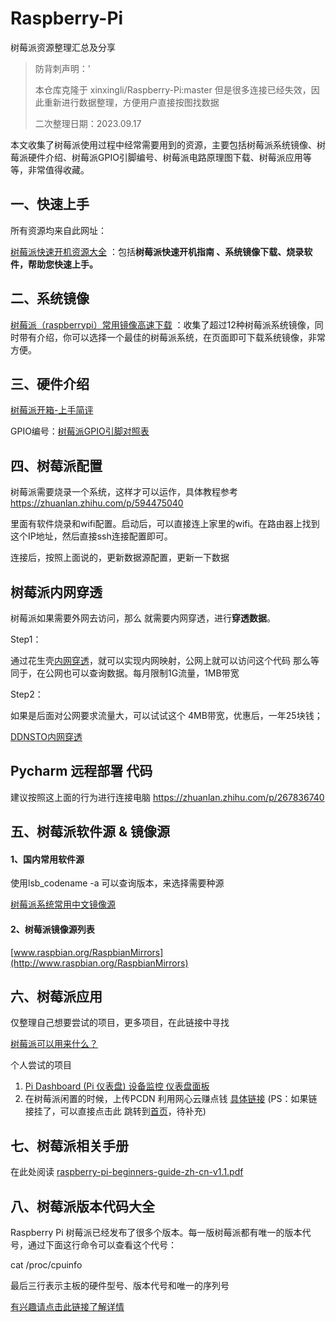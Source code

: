 # Raspberry-Pi
树莓派资源整理汇总及分享

> 防背刺声明：'
> 
> 本仓库克隆于 xinxingli/Raspberry-Pi:master
> 但是很多连接已经失效，因此重新进行数据整理，方便用户直接按图找数据
> 
> 二次整理日期：2023.09.17




本文收集了树莓派使用过程中经常需要用到的资源，主要包括树莓派系统镜像、树莓派硬件介绍、树莓派GPIO引脚编号、树莓派电路原理图下载、树莓派应用等等，非常值得收藏。

## 一、快速上手
所有资源均来自此网址：

[树莓派快速开机资源大全](https://shumeipai.nxez.com/download) ：包括**树莓派快速开机指南 、系统镜像下载、烧录软件，帮助您快速上手。**

## 二、系统镜像

[树莓派（raspberrypi）常用镜像高速下载](https://make.quwj.com/member/2/bookmarks?category=37) ：收集了超过12种树莓派系统镜像，同时带有介绍，你可以选择一个最佳的树莓派系统，在页面即可下载系统镜像，非常方便。

## 三、硬件介绍

[树莓派开箱-上手简评](https://shumeipai.nxez.com/hot-explorer#beginner)

GPIO编号：[树莓派GPIO引脚对照表](https://shumeipai.nxez.com/raspberry-pi-pins-version-40)

## 四、树莓派配置

树莓派需要烧录一个系统，这样才可以运作，具体教程参考
https://zhuanlan.zhihu.com/p/594475040

里面有软件烧录和wifi配置。启动后，可以直接连上家里的wifi。在路由器上找到
这个IP地址，然后直接ssh连接配置即可。

连接后，按照上面说的，更新数据源配置，更新一下数据

## 树莓派内网穿透
树莓派如果需要外网去访问，那么 就需要内网穿透，进行**穿透数据**。

Step1：

通过花生壳[内网穿透](https://hsk.oray.com/news/23587.html)，就可以实现内网映射，公网上就可以访问这个代码
那么等同于，在公网也可以查询数据。每月限制1G流量，1MB带宽

Step2：


如果是后面对公网要求流量大，可以试试这个
4MB带宽，优惠后，一年25块钱；

[DDNSTO内网穿透](https://www.ddnsto.com/)


## Pycharm 远程部署 代码

建议按照这上面的行为进行连接电脑
https://zhuanlan.zhihu.com/p/267836740

## 五、树莓派软件源 & 镜像源

#### 1、国内常用软件源

使用lsb_codename -a 可以查询版本，来选择需要种源

[树莓派系统常用中文镜像源](http://mirrors.tuna.tsinghua.edu.cn)

#### 2、树莓派镜像源列表

[www.raspbian.org/RaspbianMirrors](http://www.raspbian.org/RaspbianMirrors)

## 六、树莓派应用

仅整理自己想要尝试的项目，更多项目，在此链接中寻找

[树莓派可以用来什么？](https://shumeipai.nxez.com/what-raspi-used-for)

个人尝试的项目

1. [Pi Dashboard (Pi 仪表盘)
设备监控 仪表盘面板](https://make.quwj.com/project/10)
2. 在树莓派闲置的时候，上传PCDN 利用网心云赚点钱 [具体链接](https://help.onethingcloud.com/7cb4/3ed5/39ae) (PS：如果链接挂了，可以直接点击此 跳转到[首页](https://help.onethingcloud.com/7cb4/3ed5)，待补充) 

## 七、树莓派相关手册
在此处阅读
[raspberry-pi-beginners-guide-zh-cn-v1.1.pdf](raspberry-pi-beginners-guide-zh-cn-v1.1.pdf)

## 八、树莓派版本代码大全
Raspberry Pi 树莓派已经发布了很多个版本。每一版树莓派都有唯一的版本代号，通过下面这行命令可以查看这个代号：

cat /proc/cpuinfo

最后三行表示主板的硬件型号、版本代号和唯一的序列号

[有兴趣请点击此链接了解详情](https://shumeipai.nxez.com/raspberry-pi-revision-codes)





